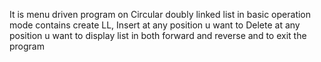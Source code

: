 It is menu driven program on Circular doubly linked list in basic operation mode
contains create LL,
Insert at any position u want to
Delete at any position u want to
display list in both forward and reverse
and to exit the program
